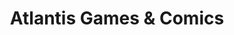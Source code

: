 ---
title: "Atlantis Games & Comics"
url: /portsmouth/atlantis-games-and-comics/
shop: collector
---